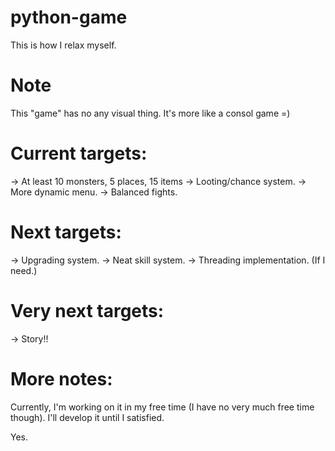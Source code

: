 # python-game
This is how I relax myself.

# Note
This "game" has no any visual thing. It's more like a consol game =)

# Current targets:
-> At least 10 monsters, 5 places, 15 items
-> Looting/chance system.
-> More dynamic menu.
-> Balanced fights.

# Next targets:
-> Upgrading system.
-> Neat skill system.
-> Threading implementation. (If I need.)

# Very next targets:
-> Story!!

# More notes:
Currently, I'm working on it in my free time (I have no very much free time though). 
I'll develop it until I satisfied.

Yes.
